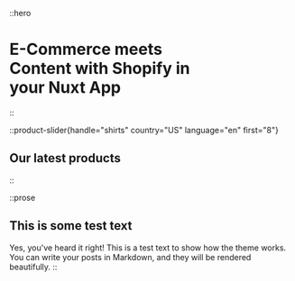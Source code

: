 ::hero
# E-Commerce meets <br>Content with **Shopify** in <br>your Nuxt App
::

::product-slider{handle="shirts" country="US" language="en" first="8"}
## Our latest products
::

::prose
## This is some test text

Yes, you've heard it right! This is a test text to show how the theme works. You can write your posts in Markdown, and they will be rendered beautifully.
::
